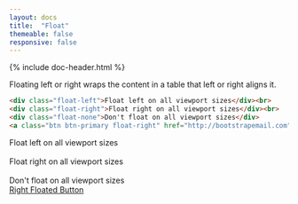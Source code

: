 ```yaml
---
layout: docs
title:  "Float"
themeable: false
responsive: false
---
```

{% include doc-header.html %}

Floating left or right wraps the content in a table that left or right aligns it.

```html
<div class="float-left">Float left on all viewport sizes</div><br>
<div class="float-right">Float right on all viewport sizes</div><br>
<div class="float-none">Don't float on all viewport sizes</div>
<a class="btn btn-primary float-right" href="http://bootstrapemail.com">Right Floated Button</a>
```

<div class="float-left">Float left on all viewport sizes</div><br>
<div class="float-right">Float right on all viewport sizes</div><br>
<div class="float-none">Don't float on all viewport sizes</div>
<a class="btn btn-primary float-right" href="http://bootstrapemail.com">Right Floated Button</a>
